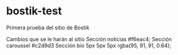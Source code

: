 # bostik-test
Primera prueba del sitio de Bostik 

Cambios que se le harán al sitio
Sección noticias
#f6eac4;
Sección caroussel
#c2d9d3
Sección bio
5px 5px 5px rgba(95, 91, 91, 0.64);
